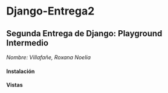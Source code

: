 # Django-Entrega2


## Segunda Entrega de Django: Playground Intermedio

*Nombre: Villafañe, Roxana Noelia*

#### Instalación


#### Vistas



